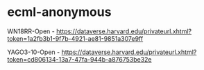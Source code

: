 # ecml-anonymous

WN18RR-Open - https://dataverse.harvard.edu/privateurl.xhtml?token=1a2fb3b1-9f7b-4921-ae81-9851a307e9ff 

YAGO3-10-Open - https://dataverse.harvard.edu/privateurl.xhtml?token=cd806134-13a7-47fa-944b-a876753be32e
